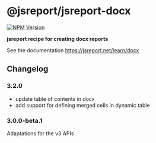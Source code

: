 # @jsreport/jsreport-docx
[![NPM Version](http://img.shields.io/npm/v/@jsreport/jsreport-docx.svg?style=flat-square)](https://npmjs.com/package/@jsreport/jsreport-docx)

**jsreport recipe for creating docx reports**

See the documentation https://jsreport.net/learn/docx

## Changelog

### 3.2.0

- update table of contents in docx
- add support for defining merged cells in dynamic table

### 3.0.0-beta.1

Adaptations for the v3 APIs
